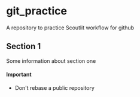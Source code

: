 # git_practice
A repository to practice Scoutlit workflow for github

## Section 1
Some information about section one

#### **Important** 

- Don't rebase a public repository

